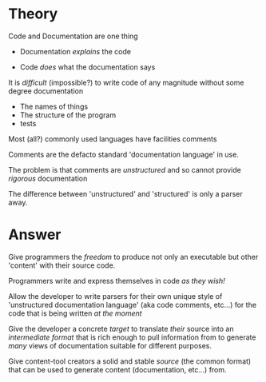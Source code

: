 # Theory

Code and Documentation are one thing

- Documentation _explains_ the code

- Code _does_ what the documentation says


It is _difficult_ (impossible?) to write code of any magnitude without some degree documentation
  - The names of things 
  - The structure of the program
  - tests

Most (all?) commonly used languages have facilities comments

Comments are the defacto standard 'documentation language' in use.

The problem is that comments are _unstructured_ and so cannot provide _rigorous_ documentation

The difference between 'unstructured' and 'structured' is only a parser away.

# Answer

Give programmers the _freedom_ to produce not only an executable but other 'content' with their source code.

Programmers write and express themselves in code _as they wish!_

Allow the developer to write parsers for their own unique style of 'unstructured documentation language' (aka code comments, etc...) for the code that is being written _at the moment_

Give the developer a concrete _target_ to translate _their_ source into an _intermediate format_ that is rich enough to pull information from to generate _many_ views of documentation suitable for different purposes.

Give content-tool creators a solid and stable _source_ (the common format) that can be used to generate content (documentation, etc...) from.




